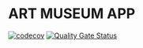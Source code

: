 # ART MUSEUM APP

[![codecov](https://codecov.io/gh/Stradivary/art-museum/graph/badge.svg?token=OTTQIKVBCL)](https://codecov.io/gh/Stradivary/art-museum)
[![Quality Gate Status](https://sonarcloud.io/api/project_badges/measure?project=Stradivary_art-museum&metric=alert_status)](https://sonarcloud.io/summary/new_code?id=Stradivary_art-museum)
